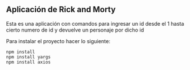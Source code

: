 ## Aplicación de Rick and Morty 

Esta es una aplicación con comandos para ingresar un id desde el 1 hasta cierto numero de id y devuelve un personaje por dicho id

Para instalar el proyecto hacer lo siguiente:

```
npm install
npm install yargs
npm install axios



```

